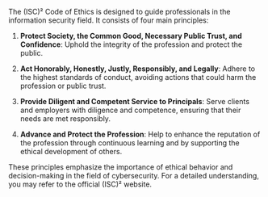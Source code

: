 

The (ISC)² Code of Ethics is designed to guide professionals in the information security field. It consists of four main principles:

1. **Protect Society, the Common Good, Necessary Public Trust, and Confidence**: Uphold the integrity of the profession and protect the public.
    
2. **Act Honorably, Honestly, Justly, Responsibly, and Legally**: Adhere to the highest standards of conduct, avoiding actions that could harm the profession or public trust.
    
3. **Provide Diligent and Competent Service to Principals**: Serve clients and employers with diligence and competence, ensuring that their needs are met responsibly.
    
4. **Advance and Protect the Profession**: Help to enhance the reputation of the profession through continuous learning and by supporting the ethical development of others.
    

These principles emphasize the importance of ethical behavior and decision-making in the field of cybersecurity. For a detailed understanding, you may refer to the official (ISC)² website.